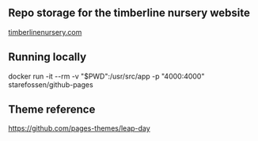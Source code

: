 ## Repo storage for the timberline nursery website
[timberlinenursery.com](http://timberlinenursery.com)

## Running locally
docker run -it --rm -v "$PWD":/usr/src/app -p "4000:4000" starefossen/github-pages

## Theme reference
https://github.com/pages-themes/leap-day
